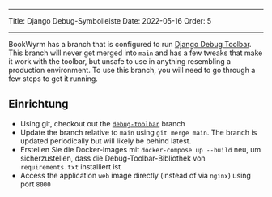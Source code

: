 - - -
Title: Django Debug-Symbolleiste Date: 2022-05-16 Order: 5
- - -

BookWyrm has a branch that is configured to run [Django Debug Toolbar](https://django-debug-toolbar.readthedocs.io/en/latest/). This branch will never get merged into `main` and has a few tweaks that make it work with the toolbar, but unsafe to use in anything resembling a production environment. To use this branch, you will need to go through a few steps to get it running.

## Einrichtung

- Using git, checkout out the [`debug-toolbar`](https://github.com/bookwyrm-social/bookwyrm/tree/debug-toolbar) branch
- Update the branch relative to `main` using `git merge main`. The branch is updated periodically but will likely be behind latest.
- Erstellen Sie die Docker-Images mit `docker-compose up --build` neu, um sicherzustellen, dass die Debug-Toolbar-Bibliothek von `requirements.txt` installiert ist
- Access the application `web` image directly (instead of via `nginx`) using port `8000`

